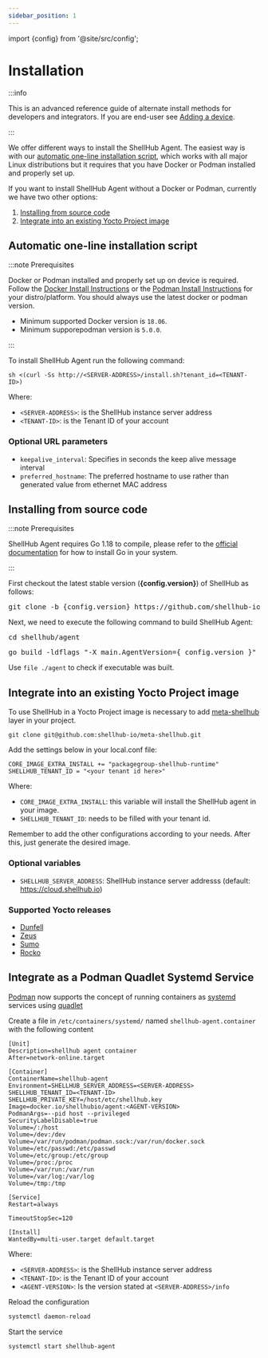 ```yaml
---
sidebar_position: 1
---
```


import {config} from '@site/src/config';

# Installation

:::info

This is an advanced reference guide of alternate install methods for
developers and integrators. If you are end-user
see [Adding a device](/user-guides/devices/adding).

:::

We offer different ways to install the ShellHub Agent.
The easiest way is with our [automatic one-line installation script](#automatic-one-line-installation-script),
which works with all major Linux distributions but it requires that you have Docker or Podman installed and properly set up.

If you want to install ShellHub Agent without a Docker or Podman, currently we have two other options:

1. [Installing from source code](#installing-from-source-code)
2. [Integrate into an existing Yocto Project image](#integrate-into-an-existing-yocto-project-image)

## Automatic one-line installation script

:::note Prerequisites

Docker or Podman installed and properly set up on device is required.
Follow the [Docker Install Instructions](http://docs.docker.com/installation/) or the [Podman Install Instructions](https://podman.io/docs/installation) for your distro/platform.
You should always use the latest docker or podman version. 

*   Minimum supported Docker version is `18.06`. 
*   Minimum supporepodman version is `5.0.0`.

:::

To install ShellHub Agent run the following command:

```
sh <(curl -Ss http://<SERVER-ADDRESS>/install.sh?tenant_id=<TENANT-ID>)
```

Where:

* `<SERVER-ADDRESS>`: is the ShellHub instance server address
* `<TENANT-ID>`: is the Tenant ID of your account

### Optional URL parameters

* `keepalive_interval`: Specifies in seconds the keep alive message interval
* `preferred_hostname`: The preferred hostname to use rather than generated value from ethernet MAC address

## Installing from source code

:::note Prerequisites

ShellHub Agent requires Go 1.18 to compile, please refer to the [official documentation](https://golang.org/doc/install) for how to install Go in your system.

:::

<p>First checkout the latest stable version (<strong>{config.version}</strong>) of ShellHub as follows:</p>

<pre>
git clone -b {config.version} https://github.com/shellhub-io/shellhub.git shellhub
</pre>

Next, we need to execute the following command to build ShellHub Agent:

<pre>
cd shellhub/agent
</pre>
<pre>
go build -ldflags "-X main.AgentVersion={ config.version }"
</pre>

Use `file ./agent` to check if executable was built.

## Integrate into an existing Yocto Project image

To use ShellHub in a Yocto Project image is necessary to add [meta-shellhub](https://github.com/shellhub-io/meta-shellhub)
layer in your project.

```
git clone git@github.com:shellhub-io/meta-shellhub.git
```

Add the settings below in your local.conf file:

```
CORE_IMAGE_EXTRA_INSTALL += "packagegroup-shellhub-runtime"
SHELLHUB_TENANT_ID = "<your tenant id here>"
```

Where:

* `CORE_IMAGE_EXTRA_INSTALL`: this variable will install the ShellHub agent in your image.
* `SHELLHUB_TENANT_ID`: needs to be filled with your tenant id.

Remember to add the other configurations according to your needs. After this, just generate the desired image.

### Optional variables

* `SHELLHUB_SERVER_ADDRESS`: ShellHub instance server addresss (default: https://cloud.shellhub.io)

### Supported Yocto releases

* [Dunfell](https://github.com/shellhub-io/meta-shellhub/tree/master)
* [Zeus](https://github.com/shellhub-io/meta-shellhub/tree/zeus)
* [Sumo](https://github.com/shellhub-io/meta-shellhub/tree/sumo)
* [Rocko](https://github.com/shellhub-io/meta-shellhub/tree/rocko)

## Integrate as a Podman Quadlet Systemd Service 

[Podman](https://podman.io/) now supports the concept of running containers as [systemd](https://systemd.io/) services using [quadlet](https://docs.podman.io/en/latest/markdown/podman-systemd.unit.5.html)

Create a file in `/etc/containers/systemd/` named `shellhub-agent.container` with the following content

```
[Unit]
Description=shellhub agent container
After=network-online.target    
       
[Container]
ContainerName=shellhub-agent
Environment=SHELLHUB_SERVER_ADDRESS=<SERVER-ADDRESS> SHELLHUB_TENANT_ID=<TENANT-ID> SHELLHUB_PRIVATE_KEY=/host/etc/shellhub.key
Image=docker.io/shellhubio/agent:<AGENT-VERSION>
PodmanArgs=--pid host --privileged
SecurityLabelDisable=true
Volume=/:/host
Volume=/dev:/dev
Volume=/var/run/podman/podman.sock:/var/run/docker.sock
Volume=/etc/passwd:/etc/passwd
Volume=/etc/group:/etc/group
Volume=/proc:/proc
Volume=/var/run:/var/run
Volume=/var/log:/var/log
Volume=/tmp:/tmp

[Service]
Restart=always

TimeoutStopSec=120

[Install]
WantedBy=multi-user.target default.target 
```

Where:

* `<SERVER-ADDRESS>`: is the ShellHub instance server address
* `<TENANT-ID>`: is the Tenant ID of your account
* `<AGENT-VERSION>`: Is the version stated at `<SERVER-ADDRESS>/info`

Reload the configuration
```bash
systemctl daemon-reload
```

Start the service
```bash
systemctl start shellhub-agent
```
